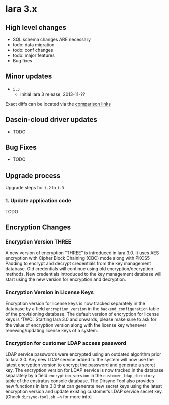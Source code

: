 # Iara 3.x

## High level changes

* SQL schema changes ARE necessary
* todo: data migration
* todo: conf changes
* todo: major features
* Bug fixes

## Minor updates

* <code>i.3</code>
    * Initial Iara 3 release, 2013-11-??

Exact diffs can be located via the [comparison links](https://docs.int.enstratus.com/qa/namedreleases.html)

## Dasein-cloud driver updates

* TODO


## Bug Fixes

* TODO

## Upgrade process

Upgrade steps for <code>i.2</code> to <code>i.3</code>

### 1. Update application code

TODO

## Encryption Changes

### Encryption Version THREE

A new version of encryption “THREE” is introduced in Iara 3.0. It uses AES encryption with Cipher Block Chaining (CBC) mode along with PKCS5 Padding to encrypt and decrypt credentials from the key management database. Old credentials will continue using old encryption/decryption methods. New credentials introduced to the key management database will start using the new version for encryption and decryption.

### Encryption Version in License Keys

Encryption version for license keys is now tracked separately in the database by a field <code>encryption_version</code> in the <code>backend_configuration</code> table of the provisioning database. The default version of encryption for license keys is ‘TWO’. Starting Iara 3.0 and onwards, please make sure to ask for the value of encryption version along with the license key whenever renewing/updating license keys of a system.

### Encryption for customer LDAP access password 

LDAP service passwords were encrypted using an outdated algorithm prior to Iara 3.0. Any new LDAP service added to the system will now use the latest encryption version to encrypt the password and generate a secret key. The encryption version for LDAP service is now tracked in the database separately by a field <code>encryption_version</code> in the <code>customer_ldap_directory</code> table of the enstratus console database. The Dirsync Tool also provides new functions in Iara 3.0 that can generate new secret keys using the latest encryption version and update existing customer’s LDAP service secret key.[Check <code>dirsync-tool.sh —h</code> for more info]

